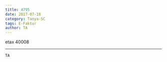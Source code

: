 ```yaml
---
title: 4795
date: 2017-07-18
category: Tanya-SC
tags: E-Faktur
author: TA
---
```


etax 40008

---



`TA`
